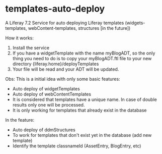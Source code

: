 # templates-auto-deploy
A Liferay 7.2 Service for auto deploying Liferay templates (widgets-templates, webContent-templates, structures [in the future])

How it works:
1) Install the service
2) If you have a widgetTemplate with the name myBlogADT, so the only thing you need to do is to copy your myBlogADT.ftl file to your new directory {liferay.home}/deployTemplates
3) Your file will be read and your ADT will be updated.

Obs: This is a initial idea with only some basic features:
* Auto deploy of widgetTemplates
* Auto deploy of webContentTemplates
* It is considered that templates have a unique name. In case of double results only one will be processed.
* It is only working for templates that already exist in the database

In the feature:
* Auto deploy of ddmStructures
* To work for templates that don't exist yet in the database (add new template)
* Identify the template classnameId (AssetEntry, BlogEntry, etc)
